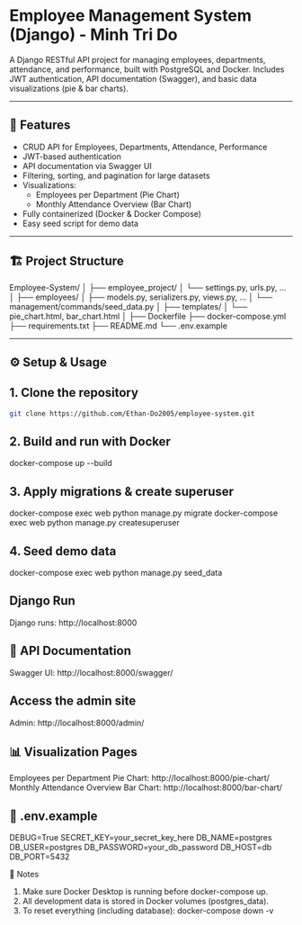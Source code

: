 # Employee Management System (Django) - Minh Tri Do

A Django RESTful API project for managing employees, departments, attendance, and performance, built with PostgreSQL and Docker. Includes JWT authentication, API documentation (Swagger), and basic data visualizations (pie & bar charts).

---

## 🚀 Features

- CRUD API for Employees, Departments, Attendance, Performance
- JWT-based authentication
- API documentation via Swagger UI
- Filtering, sorting, and pagination for large datasets
- Visualizations:  
  - Employees per Department (Pie Chart)
  - Monthly Attendance Overview (Bar Chart)
- Fully containerized (Docker & Docker Compose)
- Easy seed script for demo data

---

## 🏗️ Project Structure
Employee-System/
│
├── employee_project/
│ └── settings.py, urls.py, ...
│
├── employees/
│ ├── models.py, serializers.py, views.py, ...
│ └── management/commands/seed_data.py
│
├── templates/
│ └── pie_chart.html, bar_chart.html
│
├── Dockerfile
├── docker-compose.yml
├── requirements.txt
├── README.md
└── .env.example


---

## ⚙️ Setup & Usage

## 1. Clone the repository
```bash
git clone https://github.com/Ethan-Do2005/employee-system.git
```

## 2. Build and run with Docker
docker-compose up --build

## 3. Apply migrations & create superuser
docker-compose exec web python manage.py migrate
docker-compose exec web python manage.py createsuperuser

## 4. Seed demo data
docker-compose exec web python manage.py seed_data

## Django Run
Django runs: http://localhost:8000

## 📄 API Documentation
Swagger UI: http://localhost:8000/swagger/

## Access the admin site
Admin: http://localhost:8000/admin/

## 📊 Visualization Pages
Employees per Department Pie Chart: http://localhost:8000/pie-chart/
Monthly Attendance Overview Bar Chart: http://localhost:8000/bar-chart/

## 📝 .env.example
DEBUG=True
SECRET_KEY=your_secret_key_here
DB_NAME=postgres
DB_USER=postgres
DB_PASSWORD=your_db_password
DB_HOST=db
DB_PORT=5432

🧹 Notes
1. Make sure Docker Desktop is running before docker-compose up.
2. All development data is stored in Docker volumes (postgres_data).
3. To reset everything (including database): docker-compose down -v


